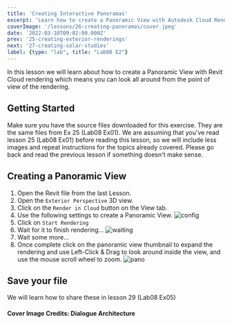 ```yaml
---
title: 'Creating Interactive Panoramas'
excerpt: 'Learn how to create a Panoramic View with Autodesk Cloud Rendering'
coverImage: '/lessons/26-creating-panoramas/cover.jpeg'
date: '2022-03-10T09:02:00.000Z'
prev: '25-creating-exterior-renderings'
next: '27-creating-solar-studies'
label: {type: "lab", title: "Lab08 E2"}
---
```


In this lesson we will learn about how to create a Panoramic View with Revit Cloud rendering which means you can look all around from the point of view of the rendering.

## Getting Started

Make sure you have the source files downloaded for this exercise. They are the same files from Ex 25 (Lab08 Ex01).
We are assuming that you've read lesson 25 (Lab08 Ex01) before reading this lesson, so we will include less images and repeat instructions for the topics already covered. Please go back and read the previous lesson if something doesn't make sense.

## Creating a Panoramic View

1. Open the Revit file from the last Lesson.
2. Open the ``Exterior Perspective`` 3D view.
3. Click on the ``Render in Cloud`` button on the View tab.
4. Use the following settings to create a Panoramic View.
![config](/lessons/26-creating-panoramas/configuration.png)
5. Click on ``Start Rendering``
6. Wait for it to finish rendering...
![waiting](/lessons/26-creating-panoramas/waiting.png)
7. Wait some more...
8. Once complete click on the panoramic view thumbnail to expand the rendering and use Left-Click & Drag to look around inside the view, and use the mouse scroll wheel to zoom.
![pano](/lessons/26-creating-panoramas/pano.gif)

## Save your file

We will learn how to share these in lesson 29 (Lab08 Ex05)

#### Cover Image Credits: Dialogue Architecture
